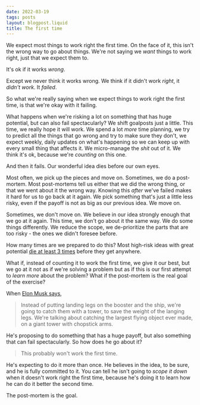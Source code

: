 ```yaml
---
date: 2022-03-19
tags: posts
layout: blogpost.liquid
title: The first time
---
```


We expect most things to work right the first time. On the face of it, this isn't the wrong way to go about things. We're not saying we _want_ things to work right, just that we expect them to. 

It's ok if it works _wrong_. 

Except we never think it works wrong. We think if it didn't work _right_, it _didn't work_. It _failed_. 

So what we're really saying when we expect things to work right the first time, is that we're okay with it failing. 

What happens when we're risking a lot on something that has huge potential, but can also fail spectacularly? We shift goalposts just a little. This time, we really hope it will work. We spend a lot _more_ time planning, we try to predict all the things that go wrong and try to make sure they don't, we expect weekly, daily updates on what's happening so we can keep up with every small thing that affects it. We micro-manage the _shit_ out of it. We think it's ok, because we're _counting_ on this one. 

And then it fails. Our wonderful idea dies before our own eyes. 

Most often, we pick up the pieces and move on. Sometimes, we do a post-mortem. Most post-mortems tell us either that we did the wrong thing, or that we went about it the wrong way. Knowing this _after_ we've failed makes it hard for us to go back at it again. We pick something that's just a little less risky, even if the payoff is not as big as our previous idea. We move on.

Sometimes, we don't move on. We believe in our idea strongly enough that we go at it again. This time, we don't go about it the same way. We do some things differently. We reduce the scope, we de-prioritize the parts that are too risky - the ones we didn't foresee before. 

How many times are we prepared to do this? Most high-risk ideas with great potential [die at least 3 times](https://www.amazon.com/Loonshots-Nurture-Diseases-Transform-Industries/dp/1250185963) before they get anywhere. 

What if, instead of counting it to work the first time, we give it our best, but we go at it not as if we're solving a problem but as if this is our first attempt to _learn more_ about the problem? What if the post-mortem is the real goal of the exercise?

When [Elon Musk says](https://www.youtube.com/watch?v=DxREm3s1scA),

> Instead of putting landing legs on the booster and the ship, we're going to catch them with a tower, to save the weight of the langing legs. We're talking about catching the largest flying object ever made, on a giant tower with chopstick arms.

He's proposing to do something that has a huge payoff, but also something that can fail spectacularly. So how does he go about it?

> This probably won't work the first time.

He's expecting to do it more than once. He believes in the idea, to be sure, and he is fully committed to it. You can tell he isn't going to _scope it down_ when it doesn't work right the first time, because he's doing it to learn how he can do it better the second time.

The post-mortem is the goal.